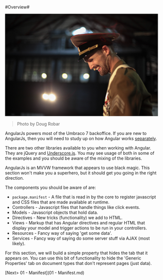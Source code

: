 #Overview#

![7377957044_76c6714b63_o.jpg](assets/7377957044_76c6714b63_o.jpg)
>Photo by Doug Robar

AngularJs powers most of the Umbraco 7 backoffice.  If you are new to AngularJs, then you will need to study up on how Angular works [separately](https://angularjs.org/).

There are two other libraries available to you when working with Angular.  They are jQuery and [Underscore.js](http://underscorejs.org/).  You may see usage of both in some of the examples and you should be aware of the mixing of the libraries.

AngularJs is an MVVW framework that appears to use black magic.  This section won't make you a superhero, but it should get you going in the right direction.

The components you should be aware of are:

* `package.manifest` - A file that is read in by the core to register javascript and CSS files that are made available at runtime.
* Controllers - Javascript files that handle things like click events.
* Models - Javascript objects that hold data.
* Directives - New tricks (functionality) we add to HTML.
* Views - Markup that has Angular directives and regular HTML that display your model and trigger actions to be run in your controllers.
* Resources - Fancy way of saying 'get some data'.
* Services - Fancy way of saying do some server stuff via AJAX (most likely).

For this section, we will build a simple property that hides the tab that it appears on.   You can use this bit of functionality to hide the 'Generic Properties' tab on document types that don't represent pages (just data).

[Next> 01 - Manifest](01 - Manifest.md)